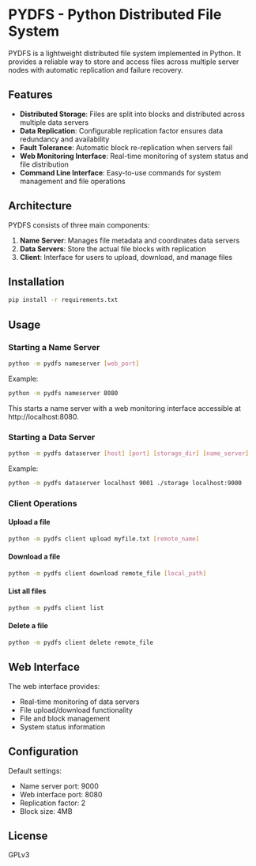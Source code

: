 # PYDFS - Python Distributed File System

PYDFS is a lightweight distributed file system implemented in Python. It provides a reliable way to store and access files across multiple server nodes with automatic replication and failure recovery.

## Features

- **Distributed Storage**: Files are split into blocks and distributed across multiple data servers
- **Data Replication**: Configurable replication factor ensures data redundancy and availability
- **Fault Tolerance**: Automatic block re-replication when servers fail
- **Web Monitoring Interface**: Real-time monitoring of system status and file distribution
- **Command Line Interface**: Easy-to-use commands for system management and file operations

## Architecture

PYDFS consists of three main components:

1. **Name Server**: Manages file metadata and coordinates data servers
2. **Data Servers**: Store the actual file blocks with replication
3. **Client**: Interface for users to upload, download, and manage files

## Installation

```bash
pip install -r requirements.txt
```

## Usage

### Starting a Name Server

```bash
python -m pydfs nameserver [web_port]
```

Example:

```bash
python -m pydfs nameserver 8080
```

This starts a name server with a web monitoring interface accessible at http://localhost:8080.

### Starting a Data Server

```bash
python -m pydfs dataserver [host] [port] [storage_dir] [name_server]
```

Example:
```bash
python -m pydfs dataserver localhost 9001 ./storage localhost:9000
```

### Client Operations

#### Upload a file

```bash
python -m pydfs client upload myfile.txt [remote_name]
```

#### Download a file

```bash
python -m pydfs client download remote_file [local_path]
```

#### List all files

```bash
python -m pydfs client list
```

#### Delete a file

```bash
python -m pydfs client delete remote_file
```

## Web Interface

The web interface provides:

- Real-time monitoring of data servers
- File upload/download functionality
- File and block management
- System status information

## Configuration

Default settings:
- Name server port: 9000
- Web interface port: 8080
- Replication factor: 2
- Block size: 4MB


## License

GPLv3